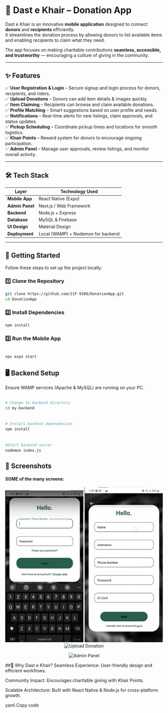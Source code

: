# 📱 Dast e Khair – Donation App  

Dast e Khair is an innovative **mobile application** designed to connect **donors** and **recipients** efficiently.  
It streamlines the donation process by allowing donors to list available items and enabling recipients to claim what they need.  

The app focuses on making charitable contributions **seamless, accessible, and trustworthy** — encouraging a culture of giving in the community.  

---

## ✨ Features  

✅ **User Registration & Login** – Secure signup and login process for donors, recipients, and riders.  
✅ **Upload Donations** – Donors can add item details & images quickly.  
✅ **Item Claiming** – Recipients can browse and claim available donations.  
✅ **Profile Matching** – Smart suggestions based on user profile and needs.  
✅ **Notifications** – Real-time alerts for new listings, claim approvals, and status updates.  
✅ **Pickup Scheduling** – Coordinate pickup times and locations for smooth logistics.  
✅ **Khair Points** – Reward system for donors to encourage ongoing participation.  
✅ **Admin Panel** – Manage user approvals, review listings, and monitor overall activity.  

---

## 🛠️ Tech Stack  

| Layer          | Technology Used |
|---------------|----------------|
| **Mobile App** | React Native (Expo) |
| **Admin Panel** | Next.js / Web Framework |
| **Backend** | Node.js + Express |
| **Database** | MySQL & Firebase |
| **UI Design** | Material Design |
| **Deployment** | Local (WAMP) + Nodemon for backend |

---

## 🚀 Getting Started  

Follow these steps to set up the project locally:  

### 1️⃣ Clone the Repository  

```bash
git clone https://github.com/21F-9108/DonationApp.git
cd DonationApp
```
### 2️⃣ Install Dependencies
```bash
npm install
```
### 3️⃣ Run the Mobile App
```bash

npx expo start
```
## 🖥️ Backend Setup
Ensure WAMP services (Apache & MySQL) are running on your PC.

```bash

# Change to backend directory
cd my-backend


# Install backend dependencies
npm install


#Start backend server
nodemon index.js
```
## 📸 Screenshots
#### SOME of the many screens:

<p align="center"> <img src="./images/login.jpg" alt="Login Screen" width="250" /> <img src="./images/signup.jpg" alt="Home Screen" width="250" /> <img src="./images/upload-donation.png" alt="Upload Donation" width="250" /> </p> <p align="center"> <img src="./images/admin-panel.png" alt="Admin Panel" width="500" /> </p>
##🌟 Why Dast e Khair?
Seamless Experience: User-friendly design and efficient workflows.

Community Impact: Encourages charitable giving with Khair Points.

Scalable Architecture: Built with React Native & Node.js for cross-platform growth.


yaml
Copy code
